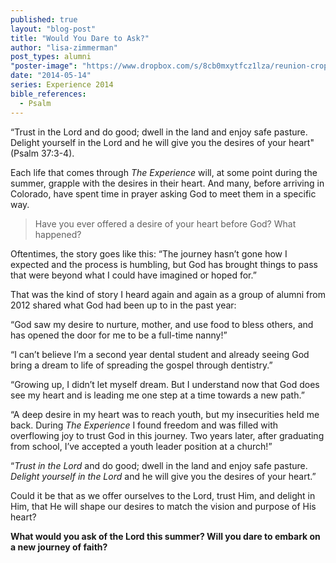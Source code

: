 ```yaml
---
published: true
layout: "blog-post"
title: "Would You Dare to Ask?"
author: "lisa-zimmerman"
post_types: alumni
"poster-image": "https://www.dropbox.com/s/8cb0mxytfcz1lza/reunion-crop-blur.jpg"
date: "2014-05-14"
series: Experience 2014
bible_references:
  - Psalm
---
```


“Trust in the Lord and do good; dwell in the land and enjoy safe pasture.  Delight yourself in the Lord and he will give you the desires of your heart" (Psalm 37:3-4).

Each life that comes through *The Experience* will, at some point during the summer, grapple with the desires in their heart.  And many, before arriving in Colorado, have spent time in prayer asking God to meet them in a specific way.

>Have you ever offered a desire of your heart before God?  What happened?

Oftentimes, the story goes like this: “The journey hasn’t gone how I expected and the process is humbling, but God has brought things to pass that were beyond what I could have imagined or hoped for.”

That was the kind of story I heard again and again as a group of alumni from 2012 shared what God had been up to in the past year:

“God saw my desire to nurture, mother, and use food to bless others, and has 		opened the door for me to be a full-time nanny!”

“I can’t believe I’m a second year dental student and already seeing God bring a dream to life of spreading the gospel through dentistry.”

“Growing up, I didn’t let myself dream.  But I understand now that God does see 	my heart and is leading me one step at a time towards a new path.”  

“A deep desire in my heart was to reach youth, but my insecurities held me back.  	During *The Experience* I found freedom and was filled with overflowing joy to trust God in this journey.  Two years later, after graduating from school, I’ve accepted a youth leader position at a church!”

“*Trust in the Lord* and do good; dwell in the land and enjoy safe pasture.  *Delight yourself in the Lord* and he will give you the desires of your heart.”

Could it be that as we offer ourselves to the Lord, trust Him, and delight in Him, that He will shape our desires to match the vision and purpose of His heart?

**What would you ask of the Lord this summer?  Will you dare to embark on a new journey of faith?**
